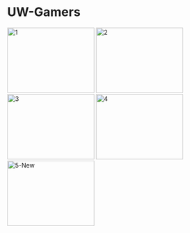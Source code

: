 # UW-Gamers
<img src="https://github.com/sarazufi/UW-Gamers/raw/main/assets/78436156/ddda2500-976e-445b-a810-e57adddccbd1" alt="1" width="200" height="150">
<img src="https://github.com/sarazufi/UW-Gamers/raw/main/assets/78436156/54ef19f6-3fdf-4d74-91f3-c2061b68b85f" alt="2" width="200" height="150">
<img src="https://github.com/sarazufi/UW-Gamers/raw/main/assets/78436156/a89b1526-062a-4be1-a403-a3973ca4ea66" alt="3" width="200" height="150">
<img src="https://github.com/sarazufi/UW-Gamers/raw/main/assets/78436156/6c435d96-61c3-4f5f-b364-ae1c79e07cf0" alt="4" width="200" height="150">
<img src="https://github.com/sarazufi/UW-Gamers/raw/main/assets/78436156/ff548b17-80cd-468d-9c8b-d5a3d70b48f1" alt="5-New" width="200" height="150">

